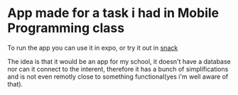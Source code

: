 # App made for a task i had in Mobile Programming class

To run the app you can use it in expo, or try it out in [snack](https://snack.expo.io/@eduardux/trabalho-pdm)

The idea is that it would be an app for my school, it doesn't have a database nor can it connect to the interent, therefore it has a bunch of simplifications and is not even remotly close to something functional(yes i'm well aware of that). 

